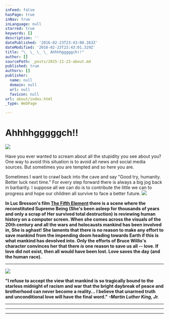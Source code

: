 ```yaml
---
inFeed: false
hasPage: true
inNav: true
inLanguage: null
starred: true
keywords: []
description: ''
datePublished: '2016-02-23T23:43:08.263Z'
dateModified: '2016-02-23T23:43:01.329Z'
title: "\_ \_ \_ \_ Ahhhhgggggch!!"
author: []
sourcePath: _posts/2015-11-23-about.md
published: true
authors: []
publisher:
  name: null
  domain: null
  url: null
  favicon: null
url: about/index.html
_type: WebPage

---
```

# Ahhhhgggggch!!
![](https://the-grid-user-content.s3-us-west-2.amazonaws.com/c8d73924-61de-4d55-ac2a-466467d56a25.jpg)

Have you ever wanted to scream about all the stupidity you see about you? One way to avoid this situation is to avoid all news and social media sources. But sometimes you are tempted and so here you are.

Sometimes I want to crawl back into the cave and say "Good try, humanity. Better luck next time." For every step forward there is always a big jog back in barbarity.  I suppose all we can do is to contribute the little we can to progress and hope our children all survive to face a better future.
![](https://the-grid-user-content.s3-us-west-2.amazonaws.com/2137f48e-ed15-4e3b-91ac-8468c2b70120.jpg)

**In Luc Bresson's film [The Fifth Element][0] there is a scene where the reconstituted Supreme Being (She's been asleep for thousands of years and only a scrap of Her survived total destruction) is reviewing human history on a computer screen. When she comes across the visuals of the 20th century and all the wars and holocausts  mankind has been involved in, She is aghast! She laments that there is no reason to make any effort to save mankind from the impending doom heading towards Earth if this is what mankind has devolved into. Only the efforts of Bruce Willis's character convinces her that there _is_ one reason to save us all --  love. If love did not exist, then all would have been lost. Love saves the day (and the human race).**

****
![](https://the-grid-user-content.s3-us-west-2.amazonaws.com/27ba277b-3f2a-4975-8858-0d2b1ab36a24.jpg)

**"I refuse to accept the view that mankind is so tragically bound to the starless midnight of racism and war that the bright daybreak of peace and brotherhood can never become a reality... I believe that unarmed truth and unconditional love will have the final word." _-Martin Luther King, Jr._**

****

****

****

[0]: http://www.imdb.com/title/tt0119116/